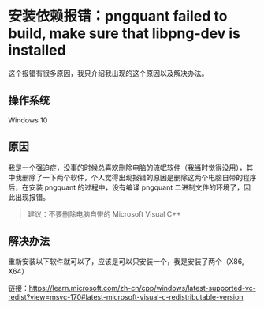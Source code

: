 # 安装依赖报错：pngquant failed to build, make sure that libpng-dev is installed

这个报错有很多原因，我只介绍我出现的这个原因以及解决办法。

## 操作系统

Windows 10

## 原因

我是一个强迫症，没事的时候总喜欢删除电脑的流氓软件（我当时觉得没用），其中我删除了一下两个软件，个人觉得出现报错的原因是删除这两个电脑自带的程序后，在安装 pngquant 的过程中，没有编译 pngquant 二进制文件的环境了，因此出现报错。

<!-- ![删除的软件](./Snipaste_2024-07-03_08-44-20.png) -->

> 建议：不要删除电脑自带的 Microsoft Visual C++

## 解决办法

重新安装以下软件就可以了，应该是可以只安装一个，我是安装了两个（X86, X64）

<!-- ![需要安装的软件](./Snipaste_2024-07-03_08-23-11.png) -->

链接：https://learn.microsoft.com/zh-cn/cpp/windows/latest-supported-vc-redist?view=msvc-170#latest-microsoft-visual-c-redistributable-version
